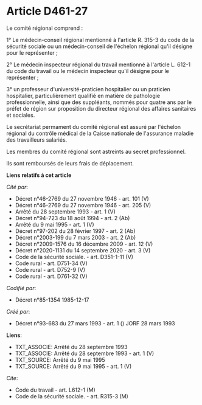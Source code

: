 # Article D461-27

Le comité régional comprend   : 

1° Le médecin-conseil régional mentionné à l'article R. 315-3 du code de la sécurité sociale ou un médecin-conseil de
l'échelon régional qu'il désigne pour le représenter ; 

2° Le médecin inspecteur régional du travail mentionné à l'article L. 612-1 du code du travail ou le médecin inspecteur qu'il
désigne pour le représenter ; 

3° un professeur d'université-praticien hospitalier ou un praticien hospitalier, particulièrement qualifié en matière de
pathologie professionnelle, ainsi que des suppléants, nommés pour quatre ans par le préfet de région sur proposition du
directeur régional des affaires sanitaires et sociales. 

Le secrétariat permament du comité régional est assuré par l'échelon régional du contrôle médical de la Caisse nationale de
l'assurance maladie des travailleurs salariés. 

Les membres du comité régional sont astreints au secret professionnel. 

Ils sont remboursés de leurs frais de déplacement.

**Liens relatifs à cet article**

_Cité par_:

  - Décret n°46-2769 du 27 novembre 1946 - art. 101 (V)
  - Décret n°46-2769 du 27 novembre 1946 - art. 205 (V)
  - Arrêté du 28 septembre 1993 - art. 1 (V)
  - Décret n°94-723 du 18 août 1994 - art. 2 (Ab)
  - Arrêté du 9 mai 1995 - art. 1 (V)
  - Décret n°97-202 du 28 février 1997 - art. 2 (Ab)
  - Décret n°2003-199 du 7 mars 2003 - art. 2 (Ab)
  - Décret n°2009-1576 du 16 décembre 2009 - art. 12 (V)
  - Décret n°2020-1131 du 14 septembre 2020 - art. 3 (V)
  - Code de la sécurité sociale. - art. D351-1-11 (V)
  - Code rural - art. D751-34 (V)
  - Code rural - art. D752-9 (V)
  - Code rural - art. D761-32 (V)

_Codifié par_:

  - Décret n°85-1354 1985-12-17

_Créé par_:

  - Décret n°93-683 du 27 mars 1993 - art. 1 () JORF 28 mars 1993

**Liens**:

  - TXT_ASSOCIE: Arrêté du 28 septembre 1993
  - TXT_ASSOCIE: Arrêté du 28 septembre 1993 - art. 1 (V)
  - TXT_SOURCE: Arrêté du 9 mai 1995
  - TXT_SOURCE: Arrêté du 9 mai 1995 - art. 1 (V)

_Cite_:

  - Code du travail - art. L612-1 (M)
  - Code de la sécurité sociale. - art. R315-3 (M)
